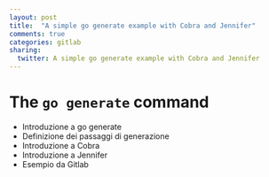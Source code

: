 ```yaml
---
layout: post
title:  "A simple go generate example with Cobra and Jennifer"
comments: true
categories: gitlab
sharing:
  twitter: A simple go generate example with Cobra and Jennifer
---
```


# The ``go generate`` command

- Introduzione a go generate
- Definizione dei passaggi di generazione
- Introduzione a Cobra
- Introduzione a Jennifer
- Esempio da Gitlab